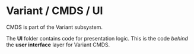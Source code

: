 # Variant / CMDS / UI

CMDS is part of the Variant subsystem.
  
The **UI** folder contains code for presentation logic. This is the code *behind* the **user interface** layer for Variant CMDS.

